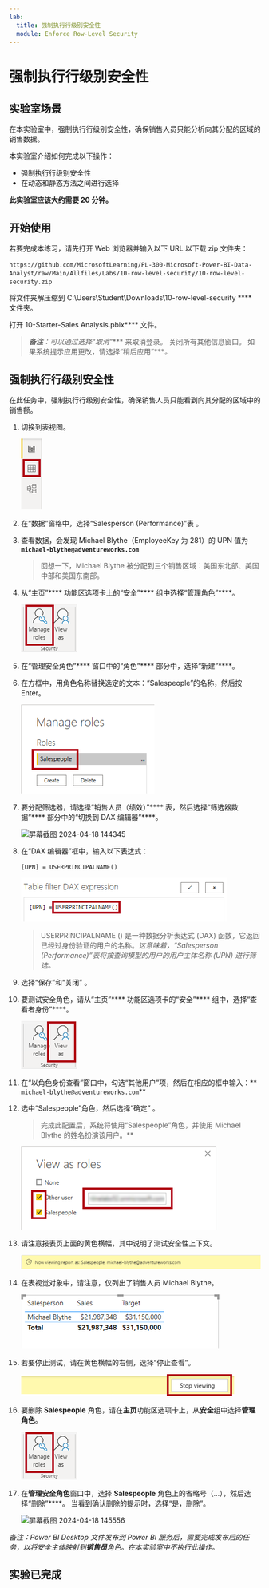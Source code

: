 ```yaml
---
lab:
  title: 强制执行行级别安全性
  module: Enforce Row-Level Security
---
```


# 强制执行行级别安全性

## 实验室场景

在本实验室中，强制执行行级别安全性，确保销售人员只能分析向其分配的区域的销售数据。

本实验室介绍如何完成以下操作：

- 强制执行行级别安全性
- 在动态和静态方法之间进行选择

**此实验室应该大约需要 20 分钟。**

## 开始使用

若要完成本练习，请先打开 Web 浏览器并输入以下 URL 以下载 zip 文件夹：

`https://github.com/MicrosoftLearning/PL-300-Microsoft-Power-BI-Data-Analyst/raw/Main/Allfiles/Labs/10-row-level-security/10-row-level-security.zip`

将文件夹解压缩到 C:\Users\Student\Downloads\10-row-level-security **** 文件夹。

打开 10-Starter-Sales Analysis.pbix**** 文件。

> ***备注**：可以通过选择“取消”**** 来取消登录。 关闭所有其他信息窗口。 如果系统提示应用更改，请选择“稍后应用”****。*

## 强制执行行级别安全性

在此任务中，强制执行行级别安全性，确保销售人员只能看到向其分配的区域中的销售额。

1. 切换到表视图。

   ![图片 5701](Linked_image_Files/04-configure-data-model-in-power-bi-desktop-advanced_image20.png)

1. 在“数据”窗格中，选择“Salesperson (Performance)”表 。

1. 查看数据，会发现 Michael Blythe（EmployeeKey 为 281）的 UPN 值为 **`michael-blythe@adventureworks.com`**
    
    > 回想一下，Michael Blythe 被分配到三个销售区域：美国东北部、美国中部和美国东南部。

1. 从“主页”**** 功能区选项卡上的“安全”**** 组中选择“管理角色”****。

    ![图片 5700](Linked_image_Files/04-configure-data-model-in-power-bi-desktop-advanced_image21.png)

1. 在“管理安全角色”**** 窗口中的“角色”**** 部分中，选择“新建”****。

1. 在方框中，用角色名称替换选定的文本：“Salespeople”的名称，然后按 Enter。

   ![图片 5703](Linked_image_Files/04-configure-data-model-in-power-bi-desktop-advanced_image23.png)

1. 要分配筛选器，请选择“销售人员（绩效）”**** 表，然后选择“筛选器数据”**** 部分中的“切换到 DAX 编辑器”****。

   ![屏幕截图 2024-04-18 144345](https://github.com/afelix-95/PL-300-Microsoft-Power-BI-Data-Analyst/assets/148110824/1308d47f-2cca-4f88-9237-b02b66b4cf1e)

1. 在“DAX 编辑器”框中，输入以下表达式：

    ```DAX
    [UPN] = USERPRINCIPALNAME()
    ```

   ![图片 11](Linked_image_Files/04-configure-data-model-in-power-bi-desktop-advanced_image25.png)

    > USERPRINCIPALNAME () 是一种数据分析表达式 (DAX) 函数，它返回已经过身份验证的用户的名称。*这意味着，“Salesperson (Performance)”表将按查询模型的用户的用户主体名称 (UPN) 进行筛选。*

1. 选择“保存”和“关闭” 。

1. 要测试安全角色，请从“主页”**** 功能区选项卡的“安全”**** 组中，选择“查看者身份”****。

   ![图片 5708](Linked_image_Files/04-configure-data-model-in-power-bi-desktop-advanced_image27.png)

1. 在“以角色身份查看”窗口中，勾选“其他用户”项，然后在相应的框中输入：** `michael-blythe@adventureworks.com`**

1. 选中“Salespeople”角色，然后选择“确定” 。
    
    > 完成此配置后，系统将使用“Salespeople”角色，并使用 Michael Blythe 的姓名扮演该用户。**

   ![图片 5709](Linked_image_Files/04-configure-data-model-in-power-bi-desktop-advanced_image28.png)

1. 请注意报表页上面的黄色横幅，其中说明了测试安全性上下文。

   ![图片 13](Linked_image_Files/04-configure-data-model-in-power-bi-desktop-advanced_image30.png)

1. 在表视觉对象中，请注意，仅列出了销售人员 Michael Blythe。

   ![图片 5713](Linked_image_Files/04-configure-data-model-in-power-bi-desktop-advanced_image31.png)

1. 若要停止测试，请在黄色横幅的右侧，选择“停止查看”。

   ![图片 5712](Linked_image_Files/04-configure-data-model-in-power-bi-desktop-advanced_image32.png)

1. 要删除 **Salespeople** 角色，请在**主页**功能区选项卡上，从**安全**组中选择**管理角色**。

   ![图片 16](Linked_image_Files/04-configure-data-model-in-power-bi-desktop-advanced_image33.png)

1. 在**管理安全角色**窗口中，选择 **Salespeople** 角色上的省略号（...），然后选择“删除”****。 当看到确认删除的提示时，选择“是，删除”。

   ![屏幕截图 2024-04-18 145556](https://github.com/afelix-95/PL-300-Microsoft-Power-BI-Data-Analyst/assets/148110824/deeb4eac-b639-433d-a9d4-29c8e127008e)

*备注：Power BI Desktop 文件发布到 Power BI 服务后，需要完成发布后的任务，以将安全主体映射到**销售员**角色。在本实验室中不执行此操作。*

## 实验已完成
